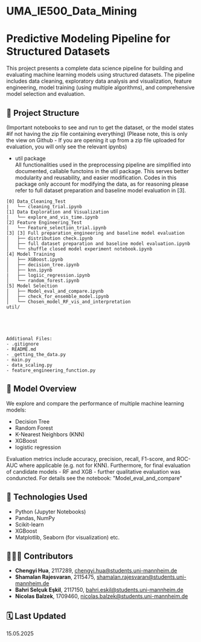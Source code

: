 # UMA_IE500_Data_Mining

# Predictive Modeling Pipeline for Structured Datasets

This project presents a complete data science pipeline for building and evaluating machine learning models using structured datasets. The pipeline includes data cleaning, exploratory data analysis and visualization, feature engineering, model training (using multiple algorithms), and comprehensive model selection and evaluation.

## 📁 Project Structure
(Important notebooks to see and run to get the dataset, or the model states #if not having the zip file containing everything)
(Please note, this is only the view on Github - If you are opening it up from a zip file uploaded for evaluation, you will only see the relevant ipynbs)
- util package  
All functionalities used in the preprocessing pipeline are simplified into documented, callable functoins in the util package. This serves better modularity and reusability, and easier modification. Codes in this package only account for modifying the data, as for reasoning please refer to full dataset preparation and baseline model evaluation in [3].


```
[0] Data_Cleaning_Test
|   └── cleaning_trial.ipynb
[1] Data Exploration and Visualization
│   └── explore_and_vis_time.ipynb
[2] Feature Engineering_Test
│   └── Feature_selection_trial.ipynb
[3] [3] Full preparation_engineering and baseline model evaluation
│   ├── distribution check.ipynb
│   ├── full dataset preparation and baseline model evaluation.ipynb
│   └── shuffle closed model experiment notebook.ipynb
[4] Model Training
│   ├── XGBoost.ipynb
│   ├── decision_tree.ipynb
│   ├── knn.ipynb
|   ├── logiic_regression.ipynb
│   └── random_forest.ipynb
[5] Model Selection
│   ├── Model_eval_and_compare.ipynb
│   ├── check_for_ensemble_model.ipynb
│   └── Chosen_model_RF_vis_and_interpretation
util/





Additional Files:
- .gitignore
- README.md
- _getting_the_data.py
- main.py
- data_scaling.py
- feature_engineering_function.py
```

## 🧠 Model Overview

We explore and compare the performance of multiple machine learning models:

- Decision Tree
- Random Forest
- K-Nearest Neighbors (KNN)
- XGBoost
- logistic regression

Evaluation metrics include accuracy, precision, recall, F1-score, and ROC-AUC where applicable (e.g. not for KNN).
Furthermore, for final evaluation of candidate models - RF and XGB - further qualitative evaluation was conduncted. For details see the notebook: "Model_eval_and_compare"

## 🔧 Technologies Used

- Python (Jupyter Notebooks)
- Pandas, NumPy
- Scikit-learn
- XGBoost
- Matplotlib, Seaborn (for visualization)
etc.

## 🧑‍🤝‍🧑 Contributors

- **Chengyi Hua**, 2117289, [chengyi.hua@students.uni-mannheim.de](mailto:chengyi.hua@students.uni-mannheim.de)  
- **Shamalan Rajesvaran**, 2115475, [shamalan.rajesvaran@students.uni-mannheim.de](mailto:shamalan.rajesvaran@students.uni-mannheim.de)  
- **Bahri Selçuk Eşkil**, 2117150, [bahri.eskil@students.uni-mannheim.de](mailto:bahri.eskil@students.uni-mannheim.de)  
- **Nicolas Balzek**, 1709460, [nicolas.balzek@students.uni-mannheim.de](mailto:nicolas.balzek@students.uni-mannheim.de)  

## 🗓️ Last Updated

15.05.2025


